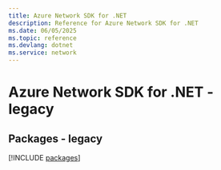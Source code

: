 ```yaml
---
title: Azure Network SDK for .NET
description: Reference for Azure Network SDK for .NET
ms.date: 06/05/2025
ms.topic: reference
ms.devlang: dotnet
ms.service: network
---
```

# Azure Network SDK for .NET - legacy
## Packages - legacy
[!INCLUDE [packages](network-index.md)]